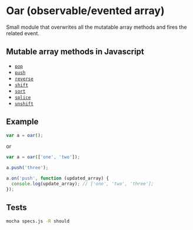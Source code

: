 # Oar (observable/evented array)

Small module that overwrites all the mutatable array methods and fires the related event.

## Mutable array methods in Javascript

* [`pop`](https://developer.mozilla.org/en/JavaScript/Reference/Global_Objects/Array/pop)
* [`push`](https://developer.mozilla.org/en/JavaScript/Reference/Global_Objects/Array/push)
* [`reverse`](https://developer.mozilla.org/en/JavaScript/Reference/Global_Objects/Array/reverse)
* [`shift`](https://developer.mozilla.org/en/JavaScript/Reference/Global_Objects/Array/shift)
* [`sort`](https://developer.mozilla.org/en/JavaScript/Reference/Global_Objects/Array/sort)
* [`splice`](https://developer.mozilla.org/en/JavaScript/Reference/Global_Objects/Array/splice)
* [`unshift`](https://developer.mozilla.org/en/JavaScript/Reference/Global_Objects/Array/unshift)


## Example

```js
var a = oar();
```

or

```js
var a = oar(['one', 'two']);
```

```js
a.push('three');

a.on('push', function (updated_array) {
  console.log(update_array); // ['one', 'two', 'three'];
});
```

## Tests

```sh
mocha specs.js -R should
```
